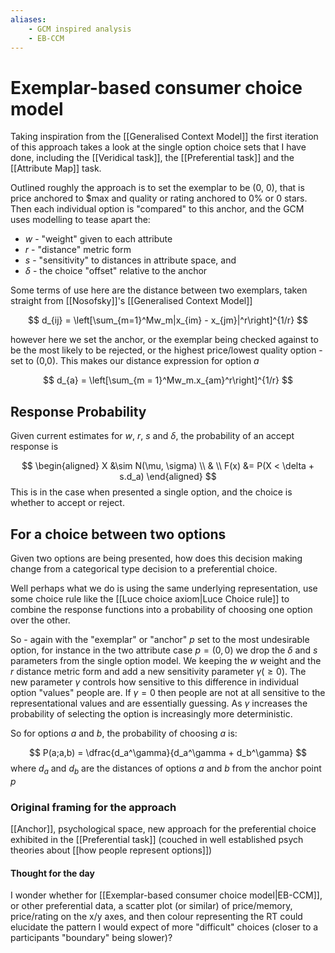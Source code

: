 ```yaml
---
aliases:
    - GCM inspired analysis
    - EB-CCM
---
```


# Exemplar-based consumer choice model

Taking inspiration from the [[Generalised Context Model]]  the first iteration of this approach takes a look at the single option choice sets that I have done, including the [[Veridical task]], the [[Preferential task]] and the [[Attribute Map]] task.

Outlined roughly the approach is to set the exemplar to be (0, 0), that is price anchored to $max and quality or rating anchored to 0% or 0 stars. Then each individual option is "compared" to this anchor, and the GCM uses modelling to tease apart the:
* $w$ -  "weight" given to each attribute
* $r$ - "distance" metric form
* $s$ - "sensitivity" to distances in attribute space, and
* $\delta$ - the choice "offset" relative to the anchor

Some terms of use here are the distance between two exemplars, taken straight from [[Nosofsky]]'s [[Generalised Context Model]]

$$
d_{ij} = \left[\sum_{m=1}^Mw_m|x_{im} - x_{jm}|^r\right]^{1/r}
$$

however here we set the anchor, or the exemplar being checked against to be the most likely to be rejected, or the highest price/lowest quality option - set to (0,0). This makes our distance expression for option $a$

$$
d_{a} = \left[\sum_{m = 1}^Mw_m.x_{am}^r\right]^{1/r}
$$

## Response Probability

Given current estimates for $w$, $r$, $s$ and $\delta$, the probability of an accept response is

$$
\begin{aligned}
X &\sim N(\mu, \sigma) \\
& \\
F(x) &= P(X < \delta + s.d_a)
\end{aligned}
$$
This is in the case when presented a single option, and the choice is whether to accept or reject.

## For a choice between two options

Given two options are being presented, how does this decision making change from a categorical type decision to a preferential choice.

Well perhaps what we do is using the same underlying representation, use some choice rule like the [[Luce choice axiom|Luce Choice rule]] to combine the response functions into a probability of choosing one option over the other.

So - again with the "exemplar" or "anchor" $p$ set to the most undesirable option, for instance in the two attribute case $p = (0, 0)$ we drop the $\delta$ and $s$ parameters from the single option model. We keeping the $w$ weight and the $r$ distance metric form and add a new sensitivity parameter $\gamma (\geq0)$. The new parameter $\gamma$ controls how sensitive to this difference in individual option "values" people are. If $\gamma = 0$ then people are not at all sensitive to the representational values and are essentially guessing. As $\gamma$ increases the probability of selecting the option is increasingly more deterministic.

So for options $a$ and $b$, the probability of choosing $a$ is:


$$
P(a;a,b) = \dfrac{d_a^\gamma}{d_a^\gamma + d_b^\gamma}
$$
where $d_a$ and $d_b$ are the distances of options $a$ and $b$ from the anchor point $p$


### Original framing for the approach

[[Anchor]], psychological space, new approach for the preferential choice exhibited in the [[Preferential task]] (couched in well established psych theories about [[how people represent options]])

#### Thought for the day

I wonder whether for [[Exemplar-based consumer choice model|EB-CCM]], or other preferential data, a scatter plot (or similar) of price/memory, price/rating on the x/y axes, and then colour representing the RT could elucidate the pattern I would expect of more "difficult" choices (closer to a participants "boundary" being slower)?